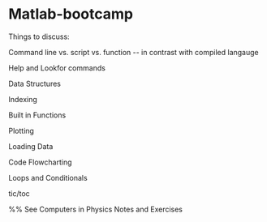 # Matlab-bootcamp

Things to discuss:

Command line vs. script vs. function -- in contrast with compiled langauge

Help and Lookfor commands

Data Structures

Indexing

Built in Functions

Plotting

Loading Data

Code Flowcharting

Loops and Conditionals

tic/toc

%% See Computers in Physics Notes and Exercises
